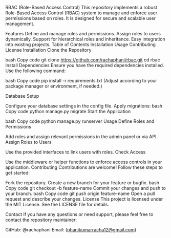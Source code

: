 RBAC (Role-Based Access Control)
This repository implements a robust Role-Based Access Control (RBAC) system to manage and enforce user permissions based on roles. It is designed for secure and scalable user management.

Features
Define and manage roles and permissions.
Assign roles to users dynamically.
Support for hierarchical roles and inheritance.
Easy integration into existing projects.
Table of Contents
Installation
Usage
Contributing
License
Installation
Clone the Repository

bash
Copy code
git clone https://github.com/rachaphani/rbac.git
cd rbac
Install Dependencies Ensure you have the required dependencies installed. Use the following command:

bash
Copy code
pip install -r requirements.txt
(Adjust according to your package manager or environment, if needed.)

Database Setup

Configure your database settings in the config file.
Apply migrations:
bash
Copy code
python manage.py migrate
Start the Application

bash
Copy code
python manage.py runserver
Usage
Define Roles and Permissions

Add roles and assign relevant permissions in the admin panel or via API.
Assign Roles to Users

Use the provided interfaces to link users with roles.
Check Access

Use the middleware or helper functions to enforce access controls in your application.
Contributing
Contributions are welcome! Follow these steps to get started:

Fork the repository.
Create a new branch for your feature or bugfix.
bash
Copy code
git checkout -b feature-name
Commit your changes and push to your branch.
bash
Copy code
git push origin feature-name
Open a pull request and describe your changes.
License
This project is licensed under the MIT License. See the LICENSE file for details.

Contact
If you have any questions or need support, please feel free to contact the repository maintainer:

GitHub: @rachaphani
Email: (phanikumarracha12@gmail.com)
